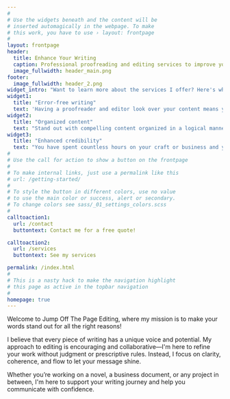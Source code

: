 ```yaml
---
#
# Use the widgets beneath and the content will be
# inserted automagically in the webpage. To make
# this work, you have to use › layout: frontpage
#
layout: frontpage
header:
  title: Enhance Your Writing
  caption: Professional proofreading and editing services to improve your written content.
  image_fullwidth: header_main.png
footer:
  image_fullwidth: header_2.png
widget_intro: "Want to learn more about the services I offer? Here's what I can bring to your project:"
widget1:
  title: "Error-free writing"
  text: 'Having a proofreader and editor look over your content means you do not have to worry about mistakes turning away potential clients or readers.'
widget2:
  title: "Organized content"
  text: "Stand out with compelling content organized in a logical manner. When an editor reads your writing with a fresh set of eyes, they can ensure your content is organized in a way that makes sense for your intended audience."
widget3:
  title: "Enhanced credibility"
  text: "You have spent countless hours on your craft or business and you know that you are a qualified expert. However, having even minor mistakes in your materials can make people doubt your credibility. Using a proofreader or editor can help to maintain your professional credibility. "
#
# Use the call for action to show a button on the frontpage
#
# To make internal links, just use a permalink like this
# url: /getting-started/
#
# To style the button in different colors, use no value
# to use the main color or success, alert or secondary.
# To change colors see sass/_01_settings_colors.scss
#
calltoaction1:
  url: /contact
  buttontext: Contact me for a free quote!

calltoaction2:
  url: /services
  buttontext: See my services

permalink: /index.html
#
# This is a nasty hack to make the navigation highlight
# this page as active in the topbar navigation
#
homepage: true
---
```



Welcome to Jump Off The Page Editing, where my mission is to make your words stand out for all the right reasons!

I believe that every piece of writing has a unique voice and potential. My approach to editing is encouraging and collaborative—I'm here to refine your work without judgment or prescriptive rules. Instead, I focus on clarity, coherence, and flow to let your message shine. 

Whether you’re working on a novel, a business document, or any project in between, I'm here to support your writing journey and help you communicate with confidence.
